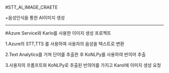 #STT_AI_IMAGE_CRAETE

+음성인식을 통한 AI이미지 생성

_________

#Azure Service와 Karlo를 사용한 이미지 생성 프로젝트

1.Azure의 STT,TTS 를 사용하여 사용자의 음성을 텍스트로 변환

2.Text Analytics를 거쳐 단어를 추출한 후 KoNLPy를 사용하여 반의어 추출

3.사용자의 프롬프트와 KoNLPy로 추출된 반의어를 가지고 Karol에 이미지 생성 요청
